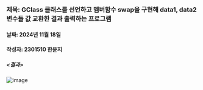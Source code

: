 ### 제목: GClass 클래스를 선언하고 멤버함수 swap을 구현해 data1, data2 변수들 값 교환한 결과 출력하는 프로그램
#### 날짜: 2024년 11월 18일
#### 작성자: 2301510 한윤지

##### <결과>
![image](https://github.com/user-attachments/assets/085fc3c4-cb5d-4e08-87ec-5b2a218976ad)

